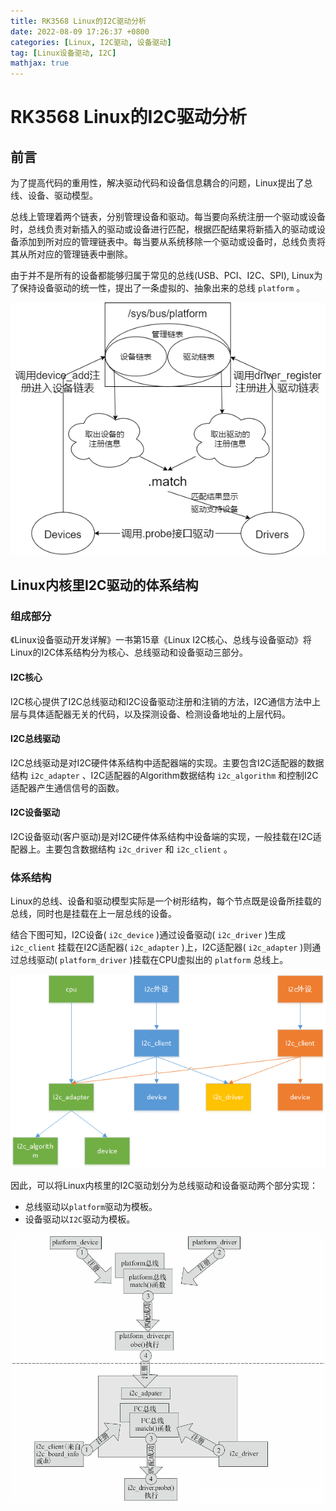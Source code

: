 ```yaml
---
title: RK3568 Linux的I2C驱动分析
date: 2022-08-09 17:26:37 +0800
categories: [Linux, I2C驱动, 设备驱动]
tag: [Linux设备驱动, I2C]
mathjax: true
---
```


# RK3568 Linux的I2C驱动分析

## 前言

为了提高代码的重用性，解决驱动代码和设备信息耦合的问题，Linux提出了总线、设备、驱动模型。

总线上管理着两个链表，分别管理设备和驱动。每当要向系统注册一个驱动或设备时，总线负责对新插入的驱动或设备进行匹配，根据匹配结果将新插入的驱动或设备添加到所对应的管理链表中。每当要从系统移除一个驱动或设备时，总线负责将其从所对应的管理链表中删除。

由于并不是所有的设备都能够归属于常见的总线(USB、PCI、I2C、SPI), Linux为了保持设备驱动的统一性，提出了一条虚拟的、抽象出来的总线 `platform` 。

![platform总线、驱动、设备模型](https://github.com/zjn-astonishe/Linux_Share/blob/master/Image/image/Linux%E8%AE%BE%E5%A4%87%E9%A9%B1%E5%8A%A8%E5%BC%80%E5%8F%91%E8%AF%A6%E8%A7%A3/platform%E6%80%BB%E7%BA%BF%E3%80%81%E9%A9%B1%E5%8A%A8%E3%80%81%E8%AE%BE%E5%A4%87%E6%A8%A1%E5%9E%8B.png?raw=true)

## Linux内核里I2C驱动的体系结构

### 组成部分

《Linux设备驱动开发详解》一书第15章《Linux I2C核心、总线与设备驱动》将Linux的I2C体系结构分为核心、总线驱动和设备驱动三部分。

#### I2C核心

I2C核心提供了I2C总线驱动和I2C设备驱动注册和注销的方法，I2C通信方法中上层与具体适配器无关的代码，以及探测设备、检测设备地址的上层代码。

#### I2C总线驱动

I2C总线驱动是对I2C硬件体系结构中适配器端的实现。主要包含I2C适配器的数据结构 `i2c_adapter` 、I2C适配器的Algorithm数据结构 `i2c_algorithm` 和控制I2C适配器产生通信信号的函数。

#### I2C设备驱动

I2C设备驱动(客户驱动)是对I2C硬件体系结构中设备端的实现，一般挂载在I2C适配器上。主要包含数据结构 `i2c_driver` 和 `i2c_client` 。

### 体系结构

Linux的总线、设备和驱动模型实际是一个树形结构，每个节点既是设备所挂载的总线，同时也是挂载在上一层总线的设备。

结合下图可知，I2C设备( `i2c_device` )通过设备驱动( `i2c_driver` )生成 `i2c_client` 挂载在I2C适配器( `i2c_adapter` )上，I2C适配器( `i2c_adapter` )则通过总线驱动( `platform_driver` )挂载在CPU虚拟出的 `platform` 总线上。

![Linux内核里I2C驱动的体系结构](https://github.com/zjn-astonishe/Linux_Share/blob/master/Image/image/Linux%E8%AE%BE%E5%A4%87%E9%A9%B1%E5%8A%A8%E5%BC%80%E5%8F%91%E8%AF%A6%E8%A7%A3/Linux%E5%86%85%E6%A0%B8%E9%87%8CI2C%E9%A9%B1%E5%8A%A8%E7%9A%84%E4%BD%93%E7%B3%BB%E7%BB%93%E6%9E%84.png?raw=true)

因此，可以将Linux内核里的I2C驱动划分为总线驱动和设备驱动两个部分实现：
* 总线驱动以`platform`驱动为模板。
* 设备驱动以`I2C`驱动为模板。

![Linux内核里I2C驱动的设计框架](https://github.com/zjn-astonishe/Linux_Share/blob/master/Image/image/Linux%E8%AE%BE%E5%A4%87%E9%A9%B1%E5%8A%A8%E5%BC%80%E5%8F%91%E8%AF%A6%E8%A7%A3/I2C%E4%B8%BB%E6%9C%BA%E5%92%8C%E5%A4%96%E8%AE%BE%E7%9C%BC%E9%87%8C%E7%9A%84Linux%E4%B8%96%E7%95%8C.png?raw=true)
